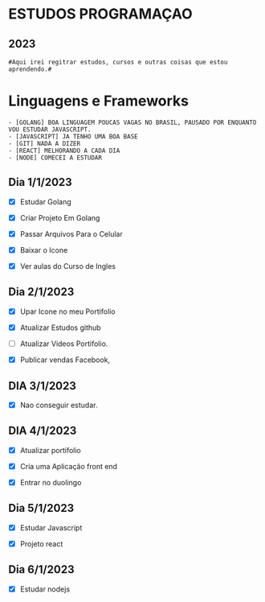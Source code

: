 
#                     ESTUDOS PROGRAMAÇAO                

##                                  2023

	#Aqui irei regitrar estudos, cursos e outras coisas que estou aprendendo.#
                                                  


# Linguagens e Frameworks
	- [GOLANG] BOA LINGUAGEM POUCAS VAGAS NO BRASIL, PAUSADO POR ENQUANTO VOU ESTUDAR JAVASCRIPT.
	- [JAVASCRIPT] JA TENHO UMA BOA BASE 
	- [GIT] NADA A DIZER
	- [REACT] MELHORANDO A CADA DIA 
	- [NODE] COMECEI A ESTUDAR
	








## Dia 1/1/2023

- [x] Estudar Golang 
- [x] Criar Projeto Em Golang
- [x] Passar Arquivos Para o Celular
- [x] Baixar o Icone   
- [x] Ver aulas do Curso de Ingles


## Dia 2/1/2023


- [x] Upar Icone no meu Portifolio
- [x] Atualizar Estudos github
- [ ] Atualizar Videos Portifolio.
- [x] Publicar vendas Facebook,


## DIA 3/1/2023

- [x] Nao conseguir estudar.



## DIA 4/1/2023
- [x] Atualizar portifolio
- [x] Cria uma Aplicação front end
- [x] Entrar no duolingo


## Dia 5/1/2023
- [x]  Estudar Javascript
- [x] Projeto react



## Dia 6/1/2023

- [x] Estudar nodejs 